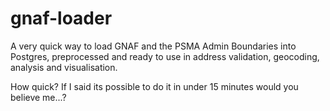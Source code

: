 # gnaf-loader
A very quick way to load GNAF and the PSMA Admin Boundaries into Postgres, preprocessed and ready to use in address validation, geocoding, analysis and visualisation.

How quick? If I said its possible to do it in under 15 minutes would you believe me...?
